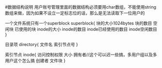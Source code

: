 #数据结构说明
用户账号管理里面的数据结构必须要用char数组，不能使用string数组来做，因为如果不设立一定标志位的话，那么是无法读取下一位用户的

一个文件系统只有一个superblock
superblock{
    块的大小1024bytes
    块的数目
    空闲块
    已使用的块
    inode的大小
    inode的数目
    inode已经使用的数目
    inode空闲数目
}

目录项
directory{
    文件名
    索引节点号
}

索引节点
inode{
    访问控制权限
    大小
    拥有者//这个可以迟一些搞，多用户组以及多用户这个怎么搞
    创建者
    文件块
}